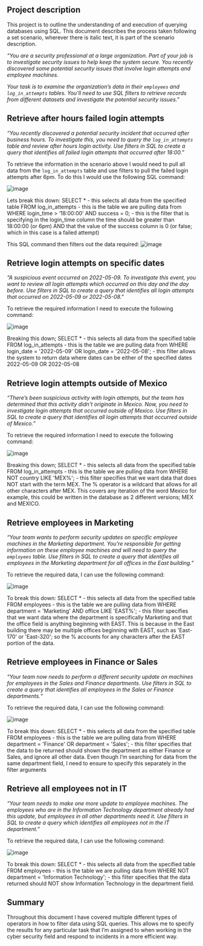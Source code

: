 ## Project description
This project is to outline the understanding of and execution of querying databases using SQL. This document describes the process taken following a set scenario, wherever there is italic text, it is part of the scenario description.

_“You are a security professional at a large organization. Part of your job is to investigate security issues to help keep the system secure. You recently discovered some potential security issues that involve login attempts and employee machines._

_Your task is to examine the organization’s data in their ```employees``` and ```log_in_attempts``` tables. You’ll need to use SQL filters to retrieve records from different datasets and investigate the potential security issues."_

## Retrieve after hours failed login attempts
_“You recently discovered a potential security incident that occurred after business hours. To investigate this, you need to query the ```log_in_attempts``` table and review after hours login activity. Use filters in SQL to create a query that identifies all failed login attempts that occurred after 18:00.”_

To retrieve the information in the scenario above I would need to pull all data from the ```log_in_attempts``` table and use filters to pull the failed login attempts after 6pm. To do this I would use the following SQL command:

![image](https://github.com/JustA-Byte/Python-SQL-Labs/assets/161458321/e1179cd7-01bb-4a16-968b-980296d7637b)

Lets break this down:
SELECT * - this selects all data from the specified table
FROM log_in_attempts - this is the table we are pulling data from
WHERE login_time > ‘18:00:00’ AND success = 0; - this is the filter that is specifying in the login_time column the time should be greater than 18:00:00 (or 6pm) AND that the value of the success column is 0 (or false; which in this case is a failed attempt)

This SQL command then filters out the data required:
![image](https://github.com/JustA-Byte/Python-SQL-Labs/assets/161458321/c4e3777b-89c7-4969-b2d7-c7c95311ded7)

## Retrieve login attempts on specific dates
_“A suspicious event occurred on 2022-05-09. To investigate this event, you want to review all login attempts which occurred on this day and the day before. Use filters in SQL to create a query that identifies all login attempts that occurred on 2022-05-09 or 2022-05-08.”_

To retrieve the required information I need to execute the following command:

![image](https://github.com/JustA-Byte/Python-SQL-Labs/assets/161458321/4ca3ce76-2070-400a-9357-640ff46f3bcf)

Breaking this down;
SELECT * - this selects all data from the specified table
FROM log_in_attempts - this is the table we are pulling data from
WHERE login_date = '2022-05-09' OR login_date = '2022-05-08'; - this filter allows the system to return data where dates can be either of the specified dates 2022-05-09 OR 2022-05-08

## Retrieve login attempts outside of Mexico
_“There’s been suspicious activity with login attempts, but the team has determined that this activity didn't originate in Mexico. Now, you need to investigate login attempts that occurred outside of Mexico. Use filters in SQL to create a query that identifies all login attempts that occurred outside of Mexico.”_

To retrieve the required information I need to execute the following command:

![image](https://github.com/JustA-Byte/Python-SQL-Labs/assets/161458321/dea83b19-cd08-4619-88b7-3dd15e1ecd26)

Breaking this down;
SELECT * - this selects all data from the specified table
FROM log_in_attempts - this is the table we are pulling data from
WHERE NOT country LIKE 'MEX%'; - this filter specifies that we want data that does NOT start with the term MEX. The % operator is a wildcard that allows for all other characters after MEX. This covers any iteration of the word Mexico for example, this could be written in the database as 2 different versions; MEX and MEXICO.

## Retrieve employees in Marketing
_“Your team wants to perform security updates on specific employee machines in the Marketing department. You’re responsible for getting information on these employee machines and will need to query the ```employees``` table. Use filters in SQL to create a query that identifies all employees in the Marketing department for all offices in the East building.”_

To retrieve the required data, I can use the following command:

![image](https://github.com/JustA-Byte/Python-SQL-Labs/assets/161458321/f431240b-f8af-4e9f-ad1b-fc9358561167)

To break this down:
SELECT * - this selects all data from the specified table
FROM employees - this is the table we are pulling data from
WHERE department = 'Marketing' AND office LIKE 'EAST%'; - this filter specifies that we want data where the department is specifically Marketing and that the office field is anything beginning with EAST. This is because in the East building there may be multiple offices beginning with EAST, such as 'East-170' or 'East-320'; so the % accounts for any characters after the EAST portion of the data.

## Retrieve employees in Finance or Sales
_“Your team now needs to perform a different security update on machines for employees in the Sales and Finance departments. Use filters in SQL to create a query that identifies all employees in the Sales or Finance departments.“_

To retrieve the required data, I can use the following command:

![image](https://github.com/JustA-Byte/Python-SQL-Labs/assets/161458321/bb580730-ea12-45c8-a352-dccbbd9541df)

To break this down:
SELECT * - this selects all data from the specified table
FROM employees - this is the table we are pulling data from
WHERE department = 'Finance' OR department = 'Sales'; - this filter specifies that the data to be returned should shown the department as either Finance or Sales, and ignore all other data. Even though I’m searching for data from the same department field, I need to ensure to specify this separately in the filter arguments

## Retrieve all employees not in IT
_“Your team needs to make one more update to employee machines. The employees who are in the Information Technology department already had this update, but employees in all other departments need it. Use filters in SQL to create a query which identifies all employees not in the IT department.”_

To retrieve the required data, I can use the following command:

![image](https://github.com/JustA-Byte/Python-SQL-Labs/assets/161458321/d02ecb0d-a222-4c24-9054-b0986c5a324a)

To break this down:
SELECT * - this selects all data from the specified table
FROM employees - this is the table we are pulling data from
WHERE NOT department = 'Information Technology'; - this filter specifies that the data returned should NOT show Information Technology in the department field.

## Summary
Throughout this document I have covered multiple different types of operators in how to filter data using SQL queries. This allows me to specify the results for any particular task that I’m assigned to when working in the cyber security field and respond to incidents in a more efficient way.
